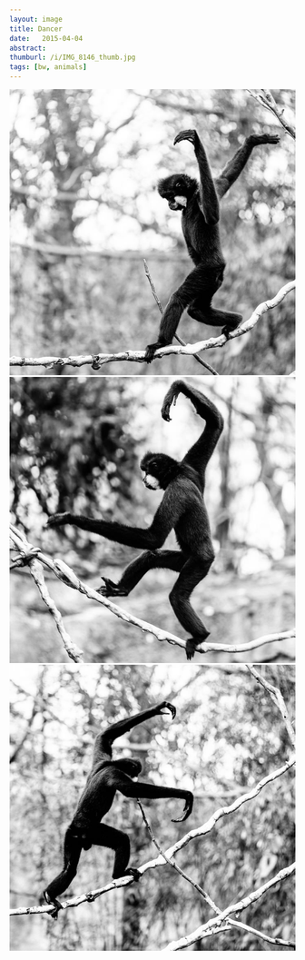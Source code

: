 ```yaml
---
layout: image
title: Dancer
date:   2015-04-04
abstract: 
thumburl: /i/IMG_8146_thumb.jpg
tags: [bw, animals]
---
```

![](/i/IMG_8146.jpg)
![](/i/IMG_8153.jpg)
![](/i/IMG_8184.jpg)

